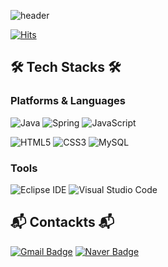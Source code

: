 ![header](https://capsule-render.vercel.app/api?type=waving&color=auto&height=300&section=header&text=JEONG%20DAHEE&fontSize=90)

[![Hits](https://hits.seeyoufarm.com/api/count/incr/badge.svg?url=https%3A%2F%2Fgithub.com%2Fdahee2462&count_bg=%23B3E482&title_bg=%236B5F63&icon=&icon_color=%23E7E7E7&title=hits&edge_flat=false)](https://hits.seeyoufarm.com)

## 🛠 Tech Stacks 🛠
### Platforms & Languages
![Java](https://img.shields.io/badge/Java-007396.svg?&style=for-the-badge&logo=Java&logoColor=white)
![Spring](https://img.shields.io/badge/Spring-6DB33F.svg?&style=for-the-badge&logo=Spring&logoColor=white)
![JavaScript](https://img.shields.io/badge/JavaScript-F7DF1E.svg?&style=for-the-badge&logo=JavaScript&logoColor=white)

![HTML5](https://img.shields.io/badge/HTML5-E34F26.svg?&style=for-the-badge&logo=HTML5&logoColor=white)
![CSS3](https://img.shields.io/badge/CSS3-1572B6.svg?&style=for-the-badge&logo=CSS3&logoColor=white)
![MySQL](https://img.shields.io/badge/MySQL-4479A1.svg?&style=for-the-badge&logo=MySQL&logoColor=white)

### Tools
![Eclipse IDE](https://img.shields.io/badge/Eclipse%20IDE-2C2255.svg?&style=for-the-badge&logo=Eclipse%20IDE&logoColor=white)
![Visual Studio Code](https://img.shields.io/badge/Visual%20Studio%20Code-007ACC.svg?&style=for-the-badge&logo=Visual%20Studio%20Code&logoColor=white)

## 📬 Contackts 📬
[![Gmail Badge](https://img.shields.io/badge/Gmail-d14836?style=flat-square&logo=Gmail&logoColor=white&link=mailto:dahee2462@gmail.com)](mailto:dahee2462@gmail.com)
[![Naver Badge](https://img.shields.io/badge/Naver-03C75A?style=flat-square&logo=Naver&logoColor=white&link=mailto:dahee2462@naver.com)](mailto:dahee2462@naver.com)


